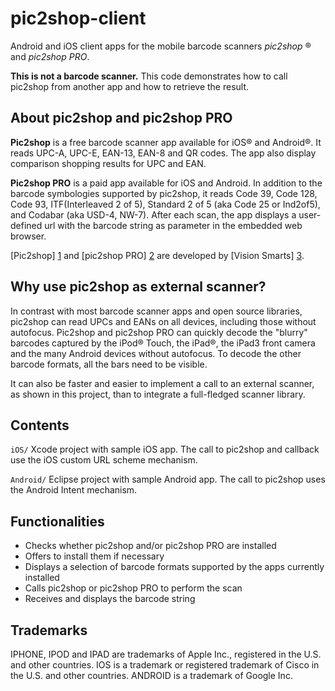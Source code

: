 pic2shop-client
===============

Android and iOS client apps for the mobile barcode scanners *pic2shop* ® and
*pic2shop PRO*.

**This is not a barcode scanner.** This code demonstrates how to call pic2shop
from another app and how to retrieve the result.


About pic2shop and pic2shop PRO
-------------------------------

**Pic2shop** is a free barcode scanner app available for iOS® and Android®.
It reads UPC-A, UPC-E, EAN-13, EAN-8 and QR codes. The app also
display comparison shopping results for UPC and EAN.

**Pic2shop PRO** is a paid app available for iOS and Android.  In addition to the
barcode symbologies supported by pic2shop, it reads Code 39, Code 128, Code 93, ITF(Interleaved 2 of 5), Standard 2 of 5 (aka Code 25 or Ind2of5), and Codabar (aka USD-4, NW-7). After each scan, the app
displays a user-defined url with the barcode string as parameter in the embedded
web browser.

[Pic2shop] [1] and [pic2shop PRO] [2] are developed by [Vision Smarts] [3].


Why use pic2shop as external scanner?
-------------------------------------

In contrast with most barcode scanner apps and open source libraries, pic2shop can
read UPCs and EANs on all devices, including those without autofocus. Pic2shop and
pic2shop PRO can quickly decode the "blurry" barcodes captured by the iPod® Touch,
the iPad®, the iPad3 front camera and the many Android devices without autofocus.
To decode the other barcode formats, all the bars need to be visible.

It can also be faster and easier to implement a call to an external scanner, as
shown in this project, than to integrate a full-fledged scanner library.


Contents
--------

`iOS/` Xcode project with sample iOS app. The call to pic2shop and callback use
the iOS custom URL scheme mechanism.

`Android/` Eclipse project with sample Android app. The call to pic2shop uses the
Android Intent mechanism.


Functionalities
---------------

* Checks whether pic2shop and/or pic2shop PRO are installed
* Offers to install them if necessary
* Displays a selection of barcode formats supported by the apps currently
installed
* Calls pic2shop or pic2shop PRO to perform the scan
* Receives and displays the barcode string


Trademarks
----------

IPHONE, IPOD and IPAD are trademarks of Apple Inc., registered in the U.S. and
other countries. 
IOS is a trademark or registered trademark of Cisco in the U.S. and other
countries. 
ANDROID is a trademark of Google Inc. 

[1]: http://www.pic2shop.com                  "pic2shop"
[2]: http://www.pic2shop.com/pro_version.html "pic2shop PRO"
[3]: http://www.visionsmarts.com              "Vision Smarts"



